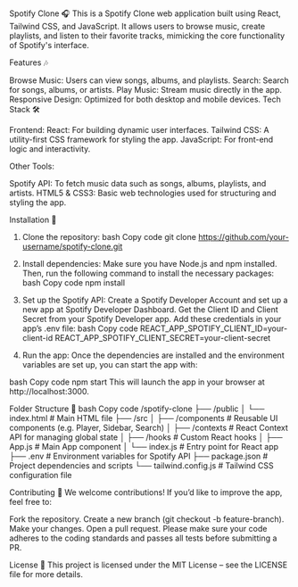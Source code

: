 Spotify Clone 🎧
This is a Spotify Clone web application built using React, Tailwind CSS, and JavaScript. It allows users to browse music, create playlists, and listen to their favorite tracks, mimicking the core functionality of Spotify's interface.

Features 🎶

Browse Music: Users can view songs, albums, and playlists.
Search: Search for songs, albums, or artists.
Play Music: Stream music directly in the app.
Responsive Design: Optimized for both desktop and mobile devices.
Tech Stack 🛠️

Frontend:
React: For building dynamic user interfaces.
Tailwind CSS: A utility-first CSS framework for styling the app.
JavaScript: For front-end logic and interactivity.

Other Tools:

Spotify API: To fetch music data such as songs, albums, playlists, and artists.
HTML5 & CSS3: Basic web technologies used for structuring and styling the app.

Installation 🚀


1. Clone the repository:
bash
Copy code
git clone https://github.com/your-username/spotify-clone.git

2. Install dependencies:
Make sure you have Node.js and npm installed. Then, run the following command to install the necessary packages:
bash
Copy code
npm install

3. Set up the Spotify API:
Create a Spotify Developer Account and set up a new app at Spotify Developer Dashboard.
Get the Client ID and Client Secret from your Spotify Developer app.
Add these credentials in your app’s .env file:
bash
Copy code
REACT_APP_SPOTIFY_CLIENT_ID=your-client-id
REACT_APP_SPOTIFY_CLIENT_SECRET=your-client-secret

4. Run the app:
Once the dependencies are installed and the environment variables are set up, you can start the app with:

bash
Copy code
npm start
This will launch the app in your browser at http://localhost:3000.

Folder Structure 📁
bash
Copy code
/spotify-clone
├── /public
│   └── index.html                # Main HTML file
├── /src
│   ├── /components               # Reusable UI components (e.g. Player, Sidebar, Search)
│   ├── /contexts                 # React Context API for managing global state
│   ├── /hooks                    # Custom React hooks
│   ├── App.js                    # Main App component
│   └── index.js                  # Entry point for React app
├── .env                          # Environment variables for Spotify API
├── package.json                  # Project dependencies and scripts
└── tailwind.config.js            # Tailwind CSS configuration file

Contributing 🤝
We welcome contributions! If you’d like to improve the app, feel free to:

Fork the repository.
Create a new branch (git checkout -b feature-branch).
Make your changes.
Open a pull request.
Please make sure your code adheres to the coding standards and passes all tests before submitting a PR.

License 📄
This project is licensed under the MIT License – see the LICENSE file for more details.
